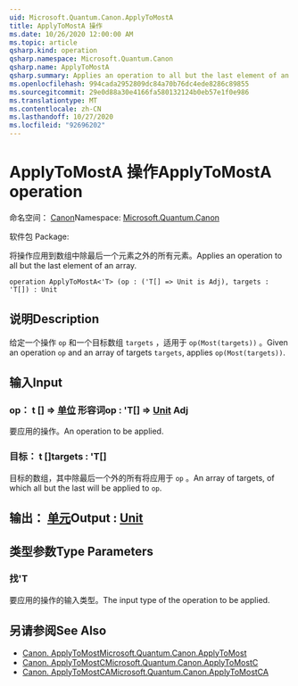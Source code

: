 ```yaml
---
uid: Microsoft.Quantum.Canon.ApplyToMostA
title: ApplyToMostA 操作
ms.date: 10/26/2020 12:00:00 AM
ms.topic: article
qsharp.kind: operation
qsharp.namespace: Microsoft.Quantum.Canon
qsharp.name: ApplyToMostA
qsharp.summary: Applies an operation to all but the last element of an array.
ms.openlocfilehash: 994cada2952809dc84a70b76dc4ede8286c89855
ms.sourcegitcommit: 29e0d88a30e4166fa580132124b0eb57e1f0e986
ms.translationtype: MT
ms.contentlocale: zh-CN
ms.lasthandoff: 10/27/2020
ms.locfileid: "92696202"
---
```

# <a name="applytomosta-operation"></a><span data-ttu-id="d5935-102">ApplyToMostA 操作</span><span class="sxs-lookup"><span data-stu-id="d5935-102">ApplyToMostA operation</span></span>

<span data-ttu-id="d5935-103">命名空间： [Canon](xref:Microsoft.Quantum.Canon)</span><span class="sxs-lookup"><span data-stu-id="d5935-103">Namespace: [Microsoft.Quantum.Canon](xref:Microsoft.Quantum.Canon)</span></span>

<span data-ttu-id="d5935-104">软件包 [](https://nuget.org/packages/)</span><span class="sxs-lookup"><span data-stu-id="d5935-104">Package: [](https://nuget.org/packages/)</span></span>


<span data-ttu-id="d5935-105">将操作应用到数组中除最后一个元素之外的所有元素。</span><span class="sxs-lookup"><span data-stu-id="d5935-105">Applies an operation to all but the last element of an array.</span></span>

```qsharp
operation ApplyToMostA<'T> (op : ('T[] => Unit is Adj), targets : 'T[]) : Unit
```


## <a name="description"></a><span data-ttu-id="d5935-106">说明</span><span class="sxs-lookup"><span data-stu-id="d5935-106">Description</span></span>

<span data-ttu-id="d5935-107">给定一个操作 `op` 和一个目标数组 `targets` ，适用于 `op(Most(targets))` 。</span><span class="sxs-lookup"><span data-stu-id="d5935-107">Given an operation `op` and an array of targets `targets`, applies `op(Most(targets))`.</span></span>

## <a name="input"></a><span data-ttu-id="d5935-108">输入</span><span class="sxs-lookup"><span data-stu-id="d5935-108">Input</span></span>

### <a name="op--t--unit-adj"></a><span data-ttu-id="d5935-109">op： t [] => [单位](xref:microsoft.quantum.lang-ref.unit) 形容词</span><span class="sxs-lookup"><span data-stu-id="d5935-109">op : 'T[] => [Unit](xref:microsoft.quantum.lang-ref.unit) Adj</span></span>

<span data-ttu-id="d5935-110">要应用的操作。</span><span class="sxs-lookup"><span data-stu-id="d5935-110">An operation to be applied.</span></span>


### <a name="targets--t"></a><span data-ttu-id="d5935-111">目标： t []</span><span class="sxs-lookup"><span data-stu-id="d5935-111">targets : 'T[]</span></span>

<span data-ttu-id="d5935-112">目标的数组，其中除最后一个外的所有将应用于 `op` 。</span><span class="sxs-lookup"><span data-stu-id="d5935-112">An array of targets, of which all but the last will be applied to `op`.</span></span>



## <a name="output--unit"></a><span data-ttu-id="d5935-113">输出： [单元](xref:microsoft.quantum.lang-ref.unit)</span><span class="sxs-lookup"><span data-stu-id="d5935-113">Output : [Unit](xref:microsoft.quantum.lang-ref.unit)</span></span>



## <a name="type-parameters"></a><span data-ttu-id="d5935-114">类型参数</span><span class="sxs-lookup"><span data-stu-id="d5935-114">Type Parameters</span></span>

### <a name="t"></a><span data-ttu-id="d5935-115">找</span><span class="sxs-lookup"><span data-stu-id="d5935-115">'T</span></span>

<span data-ttu-id="d5935-116">要应用的操作的输入类型。</span><span class="sxs-lookup"><span data-stu-id="d5935-116">The input type of the operation to be applied.</span></span>

## <a name="see-also"></a><span data-ttu-id="d5935-117">另请参阅</span><span class="sxs-lookup"><span data-stu-id="d5935-117">See Also</span></span>

- [<span data-ttu-id="d5935-118">Canon. ApplyToMost</span><span class="sxs-lookup"><span data-stu-id="d5935-118">Microsoft.Quantum.Canon.ApplyToMost</span></span>](xref:Microsoft.Quantum.Canon.ApplyToMost)
- [<span data-ttu-id="d5935-119">Canon. ApplyToMostC</span><span class="sxs-lookup"><span data-stu-id="d5935-119">Microsoft.Quantum.Canon.ApplyToMostC</span></span>](xref:Microsoft.Quantum.Canon.ApplyToMostC)
- [<span data-ttu-id="d5935-120">Canon. ApplyToMostCA</span><span class="sxs-lookup"><span data-stu-id="d5935-120">Microsoft.Quantum.Canon.ApplyToMostCA</span></span>](xref:Microsoft.Quantum.Canon.ApplyToMostCA)